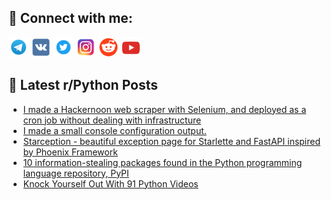 ## 🔎 Connect with me:
[<img src="https://github.com/bullbesh/bullbesh/blob/main/images/Telegram.png" width="32" height="32" />](https://t.me/bullbesh)
[<img src="https://github.com/bullbesh/bullbesh/blob/main/images/VK.png" width="32" height="32" />](https://vk.com/bullbesh)
[<img src="https://github.com/bullbesh/bullbesh/blob/main/images/Twitter.png" width="32" height="32" />](https://twitter.com/bullbesh1)
[<img src="https://github.com/bullbesh/bullbesh/blob/main/images/Instagram.png" width="32" height="32" />](https://www.instagram.com/bullbesh)
[<img src="https://github.com/bullbesh/bullbesh/blob/main/images/Reddit.png" width="32" height="32" />](https://www.reddit.com/user/bullbesh)
[<img src="https://github.com/bullbesh/bullbesh/blob/main/images/YouTube.png" width="32" height="32" />](https://www.youtube.com/channel/UCtfjRs6uzgq5mfm8S06WTcg)

## 📕 Latest r/Python Posts
<!-- BLOG-POST-LIST:START -->
- [I made a Hackernoon web scraper with Selenium, and deployed as a cron job without dealing with infrastructure](https://www.reddit.com/r/Python/comments/wkdmf1/i_made_a_hackernoon_web_scraper_with_selenium_and/)
- [I made a small console configuration output.](https://www.reddit.com/r/Python/comments/wkdk1r/i_made_a_small_console_configuration_output/)
- [Starception - beautiful exception page for Starlette and FastAPI inspired by Phoenix Framework](https://www.reddit.com/r/Python/comments/wkbl21/starception_beautiful_exception_page_for/)
- [10 information-stealing packages found in the Python programming language repository, PyPI](https://www.reddit.com/r/Python/comments/wka66d/10_informationstealing_packages_found_in_the/)
- [Knock Yourself Out With 91 Python Videos](https://www.reddit.com/r/Python/comments/wk9jlq/knock_yourself_out_with_91_python_videos/)
<!-- BLOG-POST-LIST:END -->
